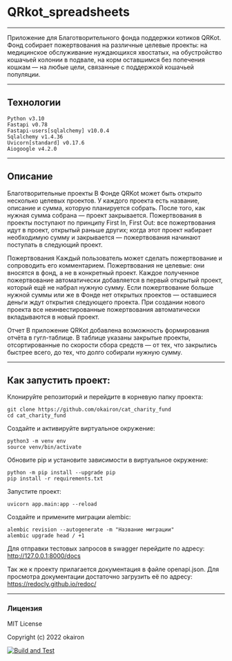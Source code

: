 # QRkot_spreadsheets
___
Приложение для Благотворительного фонда поддержки котиков QRKot.
Фонд собирает пожертвования на различные целевые проекты: на медицинское обслуживание нуждающихся хвостатых, на обустройство кошачьей колонии в подвале, на корм оставшимся без попечения кошкам — на любые цели, связанные с поддержкой кошачьей популяции.
___
## Технологии
    Python v3.10
    Fastapi v0.78
    Fastapi-users[sqlalchemy] v10.0.4
    Sqlalchemy v1.4.36
    Uvicorn[standard] v0.17.6
    Aiogoogle v4.2.0
___
## Описание

Благотворительные проекты
В Фонде QRKot может быть открыто несколько целевых проектов. У каждого проекта есть название, описание и сумма, которую планируется собрать. После того, как нужная сумма собрана — проект закрывается.
Пожертвования в проекты поступают по принципу First In, First Out: все пожертвования идут в проект, открытый раньше других; когда этот проект набирает необходимую сумму и закрывается — пожертвования начинают поступать в следующий проект.

Пожертвования
Каждый пользователь может сделать пожертвование и сопроводить его комментарием. Пожертвования не целевые: они вносятся в фонд, а не в конкретный проект. Каждое полученное пожертвование автоматически добавляется в первый открытый проект, который ещё не набрал нужную сумму. Если пожертвование больше нужной суммы или же в Фонде нет открытых проектов — оставшиеся деньги ждут открытия следующего проекта. При создании нового проекта все неинвестированные пожертвования автоматически вкладываются в новый проект.

Отчет
В приложение QRKot добавлена возможность формирования отчёта в гугл-таблице. В таблице указаны закрытые проекты, отсортированные по скорости сбора средств — от тех, что закрылись быстрее всего, до тех, что долго собирали нужную сумму.

___
## Как запустить проект:

Клонируйте репозиторий и перейдите в корневую папку проекта:

    git clone https://github.com/okairon/cat_charity_fund
    cd cat_charity_fund

Создайте и активируйте виртуальное окружение:

    python3 -m venv env
    source venv/bin/activate

Обновите pip и установите зависимости в виртуальное окружение:

    python -m pip install --upgrade pip
    pip install -r requirements.txt

Запустите проект:

    uvicorn app.main:app --reload

Создайте и примените миграции alembic:

    alembic revision --autogenerate -m "Название миграции"
    alembic upgrade head / +1 

Для отправки тестовых запросов в swagger перейдите по адресу:
http://127.0.0.1:8000/docs

Так же к проекту прилагается документация в файле openapi.json.
Для просмотра документации достаточно загрузить её по адресу:
https://redocly.github.io/redoc/
___
### Лицензия
MIT License

Copyright (c) 2022 okairon

[![Build and Test](https://github.com/okairon/QRkot_spreadsheets/actions/workflows/main.yml/badge.svg)](https://github.com/okairon/QRkot_spreadsheets/actions/workflows/main.yml)
